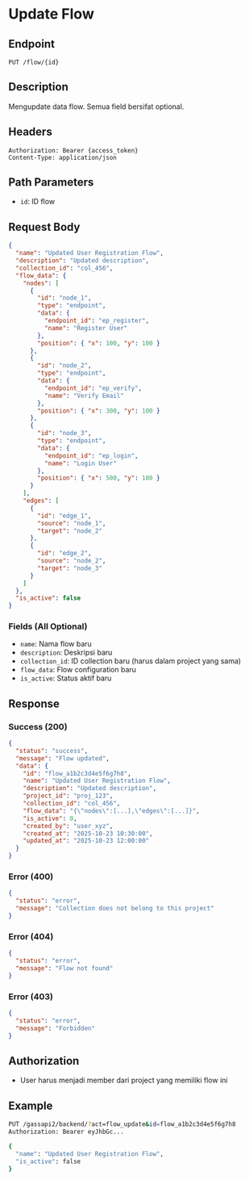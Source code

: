# Update Flow

## Endpoint
`PUT /flow/{id}`

## Description
Mengupdate data flow. Semua field bersifat optional.

## Headers
```
Authorization: Bearer {access_token}
Content-Type: application/json
```

## Path Parameters
- `id`: ID flow

## Request Body
```json
{
  "name": "Updated User Registration Flow",
  "description": "Updated description",
  "collection_id": "col_456",
  "flow_data": {
    "nodes": [
      {
        "id": "node_1",
        "type": "endpoint",
        "data": {
          "endpoint_id": "ep_register",
          "name": "Register User"
        },
        "position": { "x": 100, "y": 100 }
      },
      {
        "id": "node_2",
        "type": "endpoint",
        "data": {
          "endpoint_id": "ep_verify",
          "name": "Verify Email"
        },
        "position": { "x": 300, "y": 100 }
      },
      {
        "id": "node_3",
        "type": "endpoint",
        "data": {
          "endpoint_id": "ep_login",
          "name": "Login User"
        },
        "position": { "x": 500, "y": 100 }
      }
    ],
    "edges": [
      {
        "id": "edge_1",
        "source": "node_1",
        "target": "node_2"
      },
      {
        "id": "edge_2",
        "source": "node_2",
        "target": "node_3"
      }
    ]
  },
  "is_active": false
}
```

### Fields (All Optional)
- `name`: Nama flow baru
- `description`: Deskripsi baru
- `collection_id`: ID collection baru (harus dalam project yang sama)
- `flow_data`: Flow configuration baru
- `is_active`: Status aktif baru

## Response
### Success (200)
```json
{
  "status": "success",
  "message": "Flow updated",
  "data": {
    "id": "flow_a1b2c3d4e5f6g7h8",
    "name": "Updated User Registration Flow",
    "description": "Updated description",
    "project_id": "proj_123",
    "collection_id": "col_456",
    "flow_data": "{\"nodes\":[...],\"edges\":[...]}",
    "is_active": 0,
    "created_by": "user_xyz",
    "created_at": "2025-10-23 10:30:00",
    "updated_at": "2025-10-23 12:00:00"
  }
}
```

### Error (400)
```json
{
  "status": "error",
  "message": "Collection does not belong to this project"
}
```

### Error (404)
```json
{
  "status": "error",
  "message": "Flow not found"
}
```

### Error (403)
```json
{
  "status": "error",
  "message": "Forbidden"
}
```

## Authorization
- User harus menjadi member dari project yang memiliki flow ini

## Example
```bash
PUT /gassapi2/backend/?act=flow_update&id=flow_a1b2c3d4e5f6g7h8
Authorization: Bearer eyJhbGc...

{
  "name": "Updated User Registration Flow",
  "is_active": false
}
```

